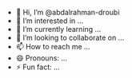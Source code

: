 - 👋 Hi, I’m @abdalrahman-droubi
- 👀 I’m interested in ...
- 🌱 I’m currently learning ...
- 💞️ I’m looking to collaborate on ...
- 📫 How to reach me ...
- 😄 Pronouns: ...
- ⚡ Fun fact: ...

<!---
abdalrahman-droubi/abdalrahman-droubi is a ✨ special ✨ repository because its `README.md` (this file) appears on your GitHub profile.
You can click the Preview link to take a look at your changes.
--->
